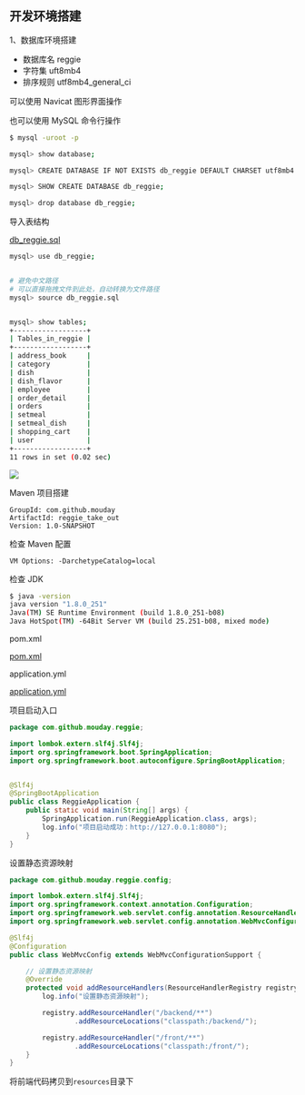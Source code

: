 ## 开发环境搭建

1、数据库环境搭建

- 数据库名 reggie
- 字符集 uft8mb4
- 排序规则 utf8mb4_general_ci

可以使用 Navicat 图形界面操作

也可以使用 MySQL 命令行操作

```bash
$ mysql -uroot -p

mysql> show database;

mysql> CREATE DATABASE IF NOT EXISTS db_reggie DEFAULT CHARSET utf8mb4 COLLATE utf8mb4_general_ci;

mysql> SHOW CREATE DATABASE db_reggie;

mysql> drop database db_reggie;
```

导入表结构

[db_reggie.sql](/resource/db_reggie.sql)

```bash
mysql> use db_reggie;


# 避免中文路径
# 可以直接拖拽文件到此处，自动转换为文件路径
mysql> source db_reggie.sql


mysql> show tables;
+------------------+
| Tables_in_reggie |
+------------------+
| address_book     |
| category         |
| dish             |
| dish_flavor      |
| employee         |
| order_detail     |
| orders           |
| setmeal          |
| setmeal_dish     |
| shopping_cart    |
| user             |
+------------------+
11 rows in set (0.02 sec)
```

![](image/数据表.png)

Maven 项目搭建

```
GroupId: com.github.mouday
ArtifactId: reggie_take_out
Version: 1.0-SNAPSHOT
```

检查 Maven 配置

```
VM Options: -DarchetypeCatalog=local
```

检查 JDK

```bash
$ java -version
java version "1.8.0_251"
Java(TM) SE Runtime Environment (build 1.8.0_251-b08)
Java HotSpot(TM) -64Bit Server VM (build 25.251-b08, mixed mode)
```

pom.xml

[pom.xml](resource/pom.xml)

application.yml

[application.yml](resource/application.yml)

项目启动入口

```java
package com.github.mouday.reggie;

import lombok.extern.slf4j.Slf4j;
import org.springframework.boot.SpringApplication;
import org.springframework.boot.autoconfigure.SpringBootApplication;


@Slf4j
@SpringBootApplication
public class ReggieApplication {
    public static void main(String[] args) {
        SpringApplication.run(ReggieApplication.class, args);
        log.info("项目启动成功：http://127.0.0.1:8080");
    }
}

```

设置静态资源映射

```java
package com.github.mouday.reggie.config;

import lombok.extern.slf4j.Slf4j;
import org.springframework.context.annotation.Configuration;
import org.springframework.web.servlet.config.annotation.ResourceHandlerRegistry;
import org.springframework.web.servlet.config.annotation.WebMvcConfigurationSupport;

@Slf4j
@Configuration
public class WebMvcConfig extends WebMvcConfigurationSupport {

    // 设置静态资源映射
    @Override
    protected void addResourceHandlers(ResourceHandlerRegistry registry) {
        log.info("设置静态资源映射");

        registry.addResourceHandler("/backend/**")
                .addResourceLocations("classpath:/backend/");

        registry.addResourceHandler("/front/**")
                .addResourceLocations("classpath:/front/");
    }
}

```

将前端代码拷贝到`resources`目录下
